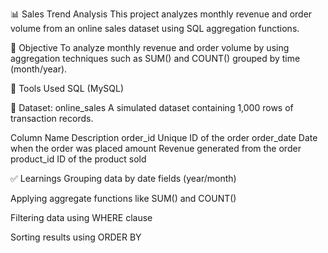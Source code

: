 📊 Sales Trend Analysis 
This project analyzes monthly revenue and order volume from an online sales dataset using SQL aggregation functions.

📌 Objective
To analyze monthly revenue and order volume by using aggregation techniques such as SUM() and COUNT() grouped by time (month/year).

🧰 Tools Used
SQL (MySQL)

📁 Dataset: online_sales
A simulated dataset containing 1,000 rows of transaction records.

Column Name	Description
order_id	Unique ID of the order
order_date	Date when the order was placed
amount	Revenue generated from the order
product_id	ID of the product sold



✅ Learnings
Grouping data by date fields (year/month)

Applying aggregate functions like SUM() and COUNT()

Filtering data using WHERE clause

Sorting results using ORDER BY

